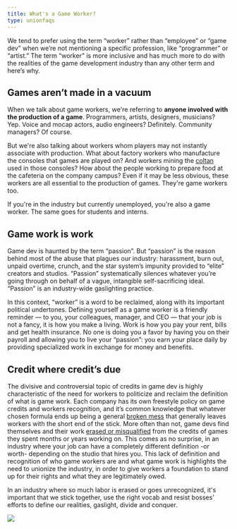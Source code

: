 ```yaml
---
title: What's a Game Worker?
type: unionfaqs
---
```


We tend to prefer using the term “worker” rather than “employee” or “game dev” when we’re not mentioning a specific profession, like “programmer” or “artist.” The term “worker” is more inclusive and has much more to do with the realities of the game development industry than any other term and here’s why.

## Games aren’t made in a vacuum

When we talk about game workers, we're referring to **anyone involved with the production of a game**. Programmers, artists, designers, musicians? Yep. Voice and mocap actors, audio engineers? Definitely. Community managers? Of course.

But we're also talking about workers whom players may not instantly associate with production. What about factory workers who manufacture the consoles that games are played on? And workers mining the [coltan](https://videogamesoftheoppressed.wordpress.com/2014/08/22/conflict-minerals-and-games/) used in those consoles? How about the people working to prepare food at the cafeteria on the company campus? Even if it may be less obvious, these workers are all essential to the production of games. They're game workers too.

If you're in the industry but currently unemployed, you're also a game worker. The same goes for students and interns.

## Game work is work

Game dev is haunted by the term “passion”. But “passion” is the reason behind most of the abuse that plagues our industry: harassment, burn out, unpaid overtime, crunch, and the star system’s impunity provided to “elite” creators and studios. “Passion” systematically silences whatever you’re going through on behalf of a vague, intangible self-sacrificing ideal. “Passion” is an industry-wide gaslighting practice.

In this context, “worker” is a word to be reclaimed, along with its important political undertones. Defining yourself as a game worker is a friendly reminder — to you, your colleagues, manager, and CEO — that your job is not a fancy, it is how you make a living. Work is how you pay your rent, bills and get health insurance. No one is doing you a favor by having you on their payroll and allowing you to live your “passion”: you earn your place daily by providing specialized work in exchange for money and benefits.

## Credit where credit’s due

The divisive and controversial topic of credits in game dev is highly characteristic of the need for workers to politicize and reclaim the definition of what is game work. Each company has its own freestyle policy on game credits and workers recognition, and it’s common knowledge that whatever chosen formula ends up being a general [broken mess](https://www.videogameschronicle.com/features/opinion/game-credits-are-still-a-broken-mess/) that generally leaves workers with the short end of the stick. More often than not, game devs find themselves and their work [erased or misqualified](https://kotaku.com/how-game-companies-use-credits-to-reward-or-punish-de-1840905129) from the credits of games they spent months or years working on. This comes as no surprise, in an industry where your job can have a completely different definition -or worth- depending on the studio that hires you. This lack of definition and recognition of who game workers are and what game work is highlights the need to unionize the industry, in order to give workers a foundation to stand up for their rights and what they are legitimately owed.

In an industry where so much labor is erased or goes unrecognized, it's important that we stick together, use the right vocab and resist bosses' efforts to define our realities, gaslight, divide and conquer.

<div class="md-img off-8">
<img
  src="/images/faqs/lemmings.png"
/></div>
